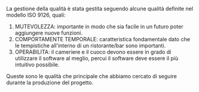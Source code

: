 La gestione della qualità è stata gestita seguendo alcune qualità definite nel modello ISO 9126, quali:

1) MUTEVOLEZZA: importante in modo che sia facile in un futuro poter aggiungere nuove funzioni.
2) COMPORTAMENTE TEMPORALE: caratteristica fondamentale dato che le tempistiche all'interno di un ristorante/bar sono importanti.
3) OPERABILITA: il cameriere e il cuoco devono essere in grado di utilizzare il software al meglio, percui il software deve essere il più intuitivo possibile.

Queste sono le qualità che principale che abbiamo cercato di seguire durante la produzione del progetto.

